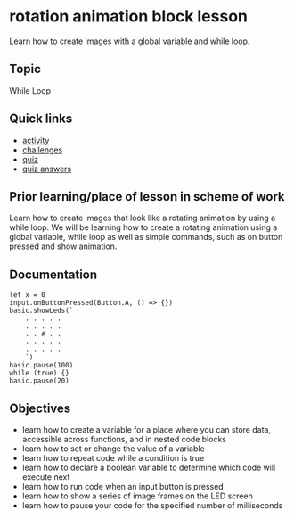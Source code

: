 # rotation animation block lesson

Learn how to create images with a global variable and while loop.

## Topic

While Loop

## Quick links

* [activity](/lessons/rotation-animation/activity)
* [challenges](/lessons/rotation-animation/challenges)
* [quiz](/lessons/rotation-animation/quiz)
* [quiz answers](/lessons/rotation-animation/quiz-answers)

## Prior learning/place of lesson in scheme of work

Learn how to create images that look like a rotating animation by using a while loop. We will be learning how to create a rotating animation using a global variable, while loop as well as simple commands, such as on button pressed and show animation.

## Documentation

```cards
let x = 0
input.onButtonPressed(Button.A, () => {})
basic.showLeds(`
    . . . . .
    . . . . .
    . . # . .
    . . . . .
    . . . . .
    `)
basic.pause(100)
while (true) {}
basic.pause(20)
```

## Objectives

* learn how to create a variable for a place where you can store data, accessible across functions, and in nested code blocks
* learn how to set or change the value of a  variable
* learn how to repeat code while a condition is true
* learn how to declare a boolean variable to determine which code will execute next
* learn how to run code when an input button is pressed
* learn how to show a series of image frames on the LED screen
* learn how to pause your code for the specified number of milliseconds


